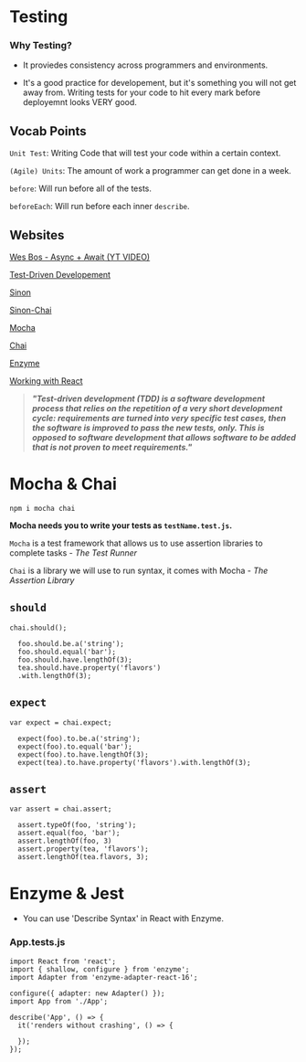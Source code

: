 # Testing

### Why Testing?

* It proviedes consistency across programmers and environments.

* It's a good practice for developement, but it's something you will not get away from. Writing tests for your code to hit every mark before deployemnt looks VERY good.

## Vocab Points

`Unit Test`: Writing Code that will test your code within a certain context.

`(Agile) Units`: The amount of work a programmer can get done in a week.

`before`: Will run before all of the tests.

`beforeEach`: Will run before each inner `describe`.

## Websites

[Wes Bos - Async + Await (YT VIDEO)](https://www.youtube.com/watch?v=9YkUCxvaLEk)

[Test-Driven Developement](https://en.wikipedia.org/wiki/Test-driven_development)

[Sinon](http://sinonjs.org/)

[Sinon-Chai](https://github.com/domenic/sinon-chai)

[Mocha](https://mochajs.org/)

[Chai](http://www.chaijs.com/)

[Enzyme](https://github.com/airbnb/enzyme)

[Working with React](http://airbnb.io/enzyme/docs/installation/react-16.html)

> **_"Test-driven development (TDD) is a software development process that relies on the repetition of a very short development cycle: requirements are turned into very specific test cases, then the software is improved to pass the new tests, only. This is opposed to software development that allows software to be added that is not proven to meet requirements."_**

# Mocha & Chai

`npm i mocha chai`

**Mocha needs you to write your tests as `testName.test.js`.**

`Mocha` is a test framework that allows us to use assertion libraries to complete tasks - _The Test Runner_

`Chai` is a library we will use to run syntax, it comes with Mocha - _The Assertion Library_

## `should`

```JS
chai.should();

  foo.should.be.a('string');
  foo.should.equal('bar');
  foo.should.have.lengthOf(3);
  tea.should.have.property('flavors')
  .with.lengthOf(3);
```

## `expect`

```JS
var expect = chai.expect;

  expect(foo).to.be.a('string');
  expect(foo).to.equal('bar');
  expect(foo).to.have.lengthOf(3);
  expect(tea).to.have.property('flavors').with.lengthOf(3);
```

## `assert`

```JS
var assert = chai.assert;

  assert.typeOf(foo, 'string');
  assert.equal(foo, 'bar');
  assert.lengthOf(foo, 3)
  assert.property(tea, 'flavors');
  assert.lengthOf(tea.flavors, 3);
```

# Enzyme & Jest

* You can use 'Describe Syntax' in React with Enzyme.

### App.tests.js

```JS
import React from 'react';
import { shallow, configure } from 'enzyme';
import Adapter from 'enzyme-adapter-react-16';

configure({ adapter: new Adapter() });
import App from './App';

describe('App', () => {
  it('renders without crashing', () => {

  });
});
```
